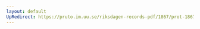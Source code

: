 ```yaml
---
layout: default
UpRedirect: https://pruto.im.uu.se/riksdagen-records-pdf/1867/prot-1867--ak--206/prot-1867--ak--206_005.pdf
---
```

